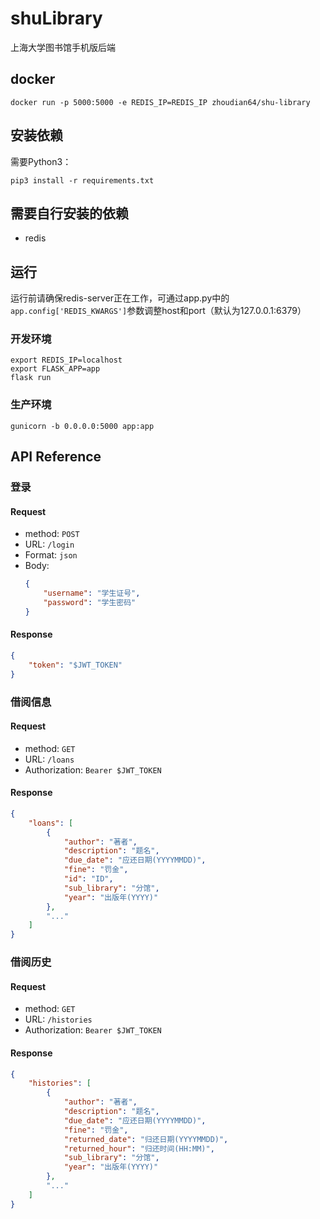 # shuLibrary

上海大学图书馆手机版后端

## docker
```shell
docker run -p 5000:5000 -e REDIS_IP=REDIS_IP zhoudian64/shu-library
````

## 安装依赖

需要Python3：

```shell
pip3 install -r requirements.txt
```

## 需要自行安装的依赖

- redis

## 运行

运行前请确保redis-server正在工作，可通过app.py中的`app.config['REDIS_KWARGS']`参数调整host和port（默认为127.0.0.1:6379）

### 开发环境

```shell
export REDIS_IP=localhost
export FLASK_APP=app
flask run
```

### 生产环境

```shell
gunicorn -b 0.0.0.0:5000 app:app
```

## API Reference

### 登录

#### Request

- method: `POST`
- URL: `/login`
- Format: `json`
- Body: 
  ```json
  {
      "username": "学生证号",
      "password": "学生密码"
  }
  ```

#### Response

```json
{
    "token": "$JWT_TOKEN"
}
```

### 借阅信息

#### Request

- method: `GET`
- URL: `/loans`
- Authorization: `Bearer $JWT_TOKEN`

#### Response

```json
{
    "loans": [
        {
            "author": "著者",
            "description": "题名",
            "due_date": "应还日期(YYYYMMDD)",
            "fine": "罚金",
            "id": "ID",
            "sub_library": "分馆",
            "year": "出版年(YYYY)"
        },
        "..."
    ]
}
```

### 借阅历史

#### Request

- method: `GET`
- URL: `/histories`
- Authorization: `Bearer $JWT_TOKEN`

#### Response

```json
{
    "histories": [
        {
            "author": "著者",
            "description": "题名",
            "due_date": "应还日期(YYYYMMDD)",
            "fine": "罚金",
            "returned_date": "归还日期(YYYYMMDD)",
            "returned_hour": "归还时间(HH:MM)",
            "sub_library": "分馆",
            "year": "出版年(YYYY)"
        },
        "..."
    ]
}
```

